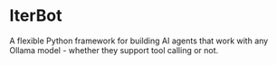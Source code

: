 # IterBot
A flexible Python framework for building AI agents that work with any Ollama model - whether they support tool calling or not.
